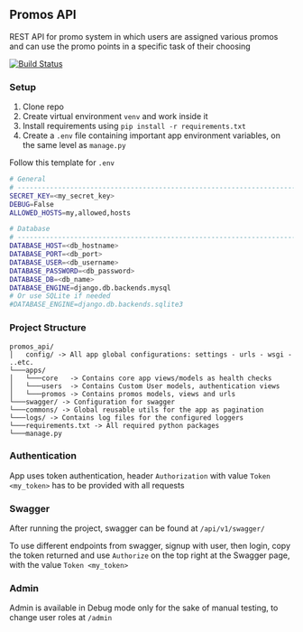 ## Promos API

REST API for promo system in which users are assigned various promos and can use the promo points in a specific task of
their choosing

[![Build Status](https://travis-ci.com/pnaoum/promos_api.svg?branch=master)](https://travis-ci.com/pnaoum/promos_api)
### Setup

1. Clone repo
2. Create virtual environment `venv` and work inside it
3. Install requirements using `pip install -r requirements.txt`
4. Create a `.env` file containing important app environment variables, on the same level as `manage.py`

Follow this template for `.env`

```bash
# General
# ------------------------------------------------------------------------------
SECRET_KEY=<my_secret_key>
DEBUG=False
ALLOWED_HOSTS=my,allowed,hosts

# Database
# ------------------------------------------------------------------------------
DATABASE_HOST=<db_hostname>
DATABASE_PORT=<db_port>
DATABASE_USER=<db_username>
DATABASE_PASSWORD=<db_password>
DATABASE_DB=<db_name>
DATABASE_ENGINE=django.db.backends.mysql
# Or use SQLite if needed
#DATABASE_ENGINE=django.db.backends.sqlite3
```

### Project Structure

```
promos_api/
│   config/ -> All app global configurations: settings - urls - wsgi - ..etc.
└───apps/
│   └───core   -> Contains core app views/models as health checks 
│   └───users  -> Contains Custom User models, authentication views
│   └───promos -> Contains promos models, views and urls 
└───swagger/ -> Configuration for swagger 
└───commons/ -> Global reusable utils for the app as pagination 
└───logs/ -> Contains log files for the configured loggers
└───requirements.txt -> All required python packages 
└───manage.py 
```

### Authentication

App uses token authentication, header `Authorization` with value `Token <my_token>` has to be provided with all requests

### Swagger

After running the project, swagger can be found at `/api/v1/swagger/`

To use different endpoints from swagger, signup with user, then login, copy the token returned and use `Authorize` on
the top right at the Swagger page, with the value `Token <my_token>`

### Admin

Admin is available in Debug mode only for the sake of manual testing, to change user roles at `/admin`